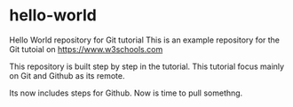 # hello-world
Hello World repository for Git tutorial
This is an example repository for the Git tutoial on https://www.w3schools.com

This repository is built step by step in the tutorial.
This tutorial focus mainly on Git and Github as its remote.

Its now includes steps for Github.
Now is time to pull somethng.
